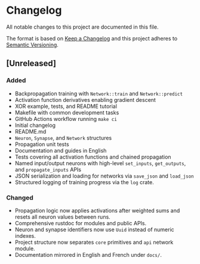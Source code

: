 # Changelog

All notable changes to this project are documented in this file.

The format is based on [Keep a Changelog](https://keepachangelog.com/en/1.1.0/)
and this project adheres to [Semantic Versioning](https://semver.org/spec/v2.0.0.html).

## [Unreleased]
### Added
- Backpropagation training with `Network::train` and `Network::predict`
- Activation function derivatives enabling gradient descent
- XOR example, tests, and README tutorial
- Makefile with common development tasks
- GitHub Actions workflow running `make ci`
- Initial changelog
- README.md
- `Neuron`, `Synapse`, and `Network` structures
- Propagation unit tests
- Documentation and guides in English
- Tests covering all activation functions and chained propagation
- Named input/output neurons with high-level `set_inputs`, `get_outputs`, and
  `propagate_inputs` APIs
- JSON serialization and loading for networks via `save_json` and `load_json`
- Structured logging of training progress via the `log` crate.
### Changed
- Propagation logic now applies activations after weighted sums and resets all
  neuron values between runs.
- Comprehensive rustdoc for modules and public APIs.
- Neuron and synapse identifiers now use `Uuid` instead of numeric indexes.
- Project structure now separates `core` primitives and `api` network module.
- Documentation mirrored in English and French under `docs/`.
